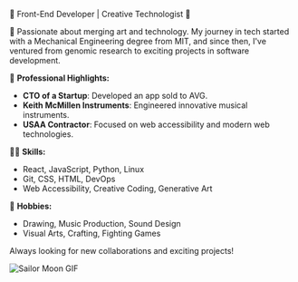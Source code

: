 🌟 Front-End Developer | Creative Technologist 🎨

🚀 Passionate about merging art and technology. My journey in tech started with a Mechanical Engineering degree from MIT, and since then, I've ventured from genomic research to exciting projects in software development.

💼 **Professional Highlights:**

- **CTO of a Startup**: Developed an app sold to AVG.
- **Keith McMillen Instruments**: Engineered innovative musical instruments.
- **USAA Contractor**: Focused on web accessibility and modern web technologies.

👨‍💻 **Skills:**

- React, JavaScript, Python, Linux
- Git, CSS, HTML, DevOps
- Web Accessibility, Creative Coding, Generative Art

🎨 **Hobbies:**

- Drawing, Music Production, Sound Design
- Visual Arts, Crafting, Fighting Games

Always looking for new collaborations and exciting projects!

![Sailor Moon GIF](https://media.giphy.com/media/3o7TKz9bX9v8h6g3QY/giphy.gif)
